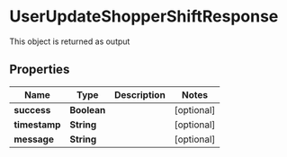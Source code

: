 

# UserUpdateShopperShiftResponse

This object is returned as output
## Properties

Name | Type | Description | Notes
------------ | ------------- | ------------- | -------------
**success** | **Boolean** |  |  [optional]
**timestamp** | **String** |  |  [optional]
**message** | **String** |  |  [optional]




